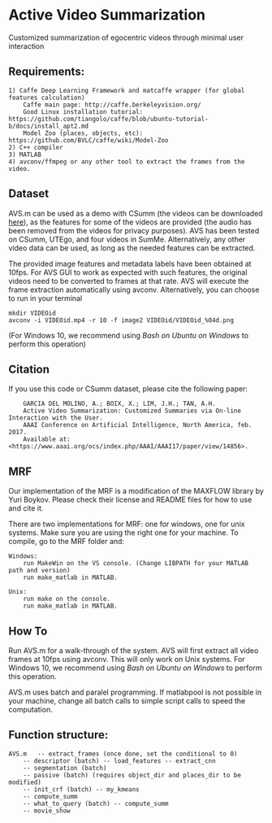 # Active Video Summarization
Customized summarization of egocentric videos through minimal user interaction

## Requirements:

	1) Caffe Deep Learning Framework and matcaffe wrapper (for global features calculation)
		Caffe main page: http://caffe.berkeleyvision.org/
		Good Linux installation tutorial: https://github.com/tiangolo/caffe/blob/ubuntu-tutorial-b/docs/install_apt2.md
		Model Zoo (places, objects, etc): https://github.com/BVLC/caffe/wiki/Model-Zoo 
	2) C++ compiler
	3) MATLAB
	4) avconv/ffmpeg or any other tool to extract the frames from the video.

## Dataset

AVS.m can be used as a demo with CSumm (the videos can be downloaded [here](https://drive.google.com/open?id=0BxbxH0v4gna2d0xyMjlKUTRnZmM)), as the features for some of the videos are provided (the audio has been removed from the videos for privacy purposes). 
AVS has been tested on CSumm, UTEgo, and four videos in SumMe.
Alternatively, any other video data can be used, as long as the needed features can be extracted.

The provided image features and metadata labels have been obtained at 10fps. 
For AVS GUI to work as expected with such features, the original videos need to be converted to frames at that rate. 
AVS will execute the frame extraction automatically using avconv. 
Alternatively, you can choose to run in your terminal 

	mkdir VIDEOid
	avconv -i VIDEOid.mp4 -r 10 -f image2 VIDEOid/VIDEOid_%04d.png

(For Windows 10, we recommend using _Bash on Ubuntu on Windows_ to perform this operation)



## Citation

If you use this code or CSumm dataset, please cite the following paper:

        GARCIA DEL MOLINO, A.; BOIX, X.; LIM, J.H.; TAN, A.H. 
        Active Video Summarization: Customized Summaries via On-line Interaction with the User. 
        AAAI Conference on Artificial Intelligence, North America, feb. 2017. 
        Available at: <https://www.aaai.org/ocs/index.php/AAAI/AAAI17/paper/view/14856>.

## MRF

Our implementation of the MRF is a modification of the MAXFLOW library by Yuri Boykov. Please check their license and README files for how to use and cite it.

There are two implementations for MRF: one for windows, one for unix systems. Make sure you are using the right one for your machine. To compile, go to the MRF folder and:

	Windows: 
		run MakeWin on the VS console. (Change LIBPATH for your MATLAB path and version)
		run make_matlab in MATLAB.

	Unix:	
		run make on the console.
		run make_matlab in MATLAB.

## How To

Run AVS.m for a walk-through of the system. AVS will first extract all video frames at 10fps using avconv. 
This will only work on Unix systems. For Windows 10, we recommend using _Bash on Ubuntu on Windows_ to perform this operation.

AVS.m uses batch and paralel programming. If matlabpool is not possible in your machine, change all batch calls to simple script calls to speed the computation.

## Function structure:

	AVS.m 	-- extract_frames (once done, set the conditional to 0)
		-- descriptor (batch) -- load_features -- extract_cnn
		-- segmentation (batch)
		-- passive (batch) (requires object_dir and places_dir to be modified)
		-- init_crf (batch) -- my_kmeans
		-- compute_summ
		-- what_to_query (batch) -- compute_summ
		-- movie_show


